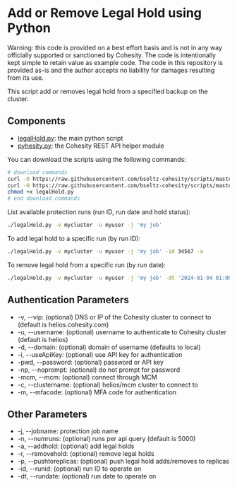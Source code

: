 # Add or Remove Legal Hold using Python

Warning: this code is provided on a best effort basis and is not in any way officially supported or sanctioned by Cohesity. The code is intentionally kept simple to retain value as example code. The code in this repository is provided as-is and the author accepts no liability for damages resulting from its use.

This script add or removes legal hold from a specified backup on the cluster.

## Components

* [legalHold.py](https://raw.githubusercontent.com/bseltz-cohesity/scripts/master/python/legalHold/legalHold.py): the main python script
* [pyhesity.py](https://raw.githubusercontent.com/bseltz-cohesity/scripts/master/python/pyhesity/pyhesity.py): the Cohesity REST API helper module

You can download the scripts using the following commands:

```bash
# download commands
curl -O https://raw.githubusercontent.com/bseltz-cohesity/scripts/master/python/legalHold/legalHold.py
curl -O https://raw.githubusercontent.com/bseltz-cohesity/scripts/master/python/pyhesity.py
chmod +x legalHold.py
# end download commands
```

List available protection runs (run ID, run date and hold status):

```bash
./legalHold.py -v mycluster -u myuser -j 'my job'
```

To add legal hold to a specific run (by run ID):

```bash
./legalHold.py -v mycluster -u myuser -j 'my job' -id 34567 -a
```

To remove legal hold from a specific run (by run date):

```bash
./legalHold.py -v mycluster -u myuser -j 'my job' -dt '2024-01-04 01:00' -r
```

## Authentication Parameters

* -v, --vip: (optional) DNS or IP of the Cohesity cluster to connect to (default is helios.cohesity.com)
* -u, --username: (optional) username to authenticate to Cohesity cluster (default is helios)
* -d, --domain: (optional) domain of username (defaults to local)
* -i, --useApiKey: (optional) use API key for authentication
* -pwd, --password: (optional) password or API key
* -np, --noprompt: (optional) do not prompt for password
* -mcm, --mcm: (optional) connect through MCM
* -c, --clustername: (optional) helios/mcm cluster to connect to
* -m, --mfacode: (optional) MFA code for authentication

## Other Parameters

* -j, --jobname: protection job name
* -n, --numruns: (optional) runs per api query (default is 5000)
* -a, --addhold: (optional) add legal holds
* -r, --removehold: (optional) remove legal holds
* -p, --pushtoreplicas: (optional) push legal hold adds/removes to replicas
* -id, --runid: (optional) run ID to operate on
* -dt, --rundate: (optional) run date to operate on
